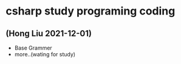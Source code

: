 # csharp study programing coding
(Hong Liu 2021-12-01)
---
* Base Grammer
* more..(wating for study)
